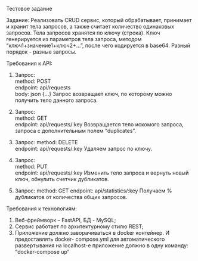 Тестовое задание

Задание: Реализовать CRUD сервис, который обрабатывает, принимает и хранит тела запросов, 
а также считает количество одинаковых запросов. Тела запросов хранятся по ключу (строка). 
Ключ генерируется из параметров тела запроса, методом “ключ1+значение1+ключ2+...”, после 
чего кодируется в base64. Разный порядок - разные запросы.

Требования к API: 
1. Запрос:  
method: POST  
endpoint: api/requests  
body: json {...} 
Запрос возвращает ключ, по которому можно получить тело данного запроса. 

2. Запрос:  
method: GET  
endpoint: api/requests/:key
Возвращается тело искомого запроса, запроса с дополнительным полем “duplicates”. 

3. Запрос: 
method: DELETE  
endpoint: api/requests/:key
Удаляем запрос по ключу. 

4. Запрос:  
method: PUT  
endpoint: api/requests/:key 
Изменить тело запроса и вернуть новый ключ, обнулить счетчик дубликатов. 

5. Запрос: 
method: GET 
 endpoint: api/statistics/:key 
Получаем % дубликатов от количества общих запросов. 

Требования к технологиям: 
1. Веб-фреймворк – FastAPI, БД - MySQL; 
2. Сервис работает по архитектурному стилю REST; 
3. Приложение должно заворачиваться в docker контейнер. И предоставлять docker-
compose.yml для автоматического развертывания на localhost-е приложение должно в одну 
команду: “docker-compose up”
